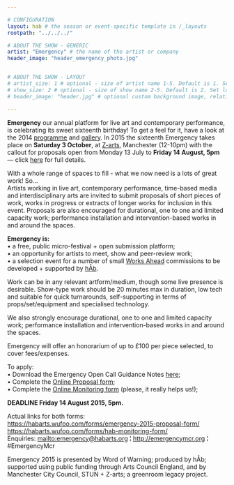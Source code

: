 ```yaml
---

# CONFIGURATION
layout: hab # the season or event-specific template in /_layouts
rootpath: "../../../"

# ABOUT THE SHOW - GENERIC
artist: "Emergency" # the name of the artist or company
header_image: "header_emergency_photo.jpg"   


# ABOUT THE SHOW - LAYOUT
# artist_size: 1 # optional - size of artist name 1-5. Default is 1. Set longer names to lower values
# show_size: 2 # optional - size of show name 2-5. Default is 2. Set longer names to lower values
# header_image: "header.jpg" # optional custom background image, relative to current page

---
```


**Emergency** our annual platform for live art and contemporary performance, is celebrating its sweet sixteenth birthday!  To get a feel for it, have a look at the 2014 [programme](/archive/2014-emergency) and [gallery](/galleries/2014-emergency).  In 2015 the sixteenth Emergency takes place on **Saturday 3 October**, at [Z-arts](http://www.z-arts.org/about-us/getting-here), Manchester (12-10pm) with the callout for proposals open from Monday 13 July to **Friday 14 August, 5pm** — click [here](http://emergencymcr.posthaven.com) for full details.    

With a whole range of spaces to fill - what we now need is a lots of great work! So...     
Artists working in live art, contemporary performance, time-based media and interdisciplinary arts are invited to submit proposals of short pieces of work, works in progress or extracts of longer works for inclusion in this event. Proposals are also encouraged for durational, one to one and limited capacity work; performance installation and intervention-based works in and around the spaces.    

**Emergency is:**    
• a free, public micro-festival + open submission platform;   
• an opportunity for artists to meet, show and peer-review work;      
• a selection event for a number of small [Works Ahead](/hab/worksahead) commissions to be developed + supported by [hÅb](/hab).     
  
Work can be in any relevant artform/medium, though some live presence is desirable. Show-type work should be 20 minutes max in duration, low tech and suitable for quick turnarounds, self-supporting in terms of props/set/equipment and specialised technology.      

We also strongly encourage durational, one to one and limited capacity work; performance installation and intervention-based works in and around the spaces.    

Emergency will offer an honorarium of up to £100 per piece selected, to cover fees/expenses.   

To apply:    
•	Download the Emergency Open Call Guidance Notes [here](http://emergencymcr.posthaven.com);    
•	Complete the [Online Proposal form](https://habarts.wufoo.com/forms/emergency-2015-proposal-form/);    
•	Complete the [Online Monitoring form](https://habarts.wufoo.com/forms/hab-monitoring-form/) (please, it really helps us!);        

**DEADLINE Friday 14 August 2015, 5pm.**   
 
Actual links for both forms:    
https://habarts.wufoo.com/forms/emergency-2015-proposal-form/    
https://habarts.wufoo.com/forms/hab-monitoring-form/    
Enquiries: <mailto:emergency@habarts.org> ¦ <http://emergencymcr.org> ¦ #EmergencyMcr         

Emergency 2015 is presented by Word of Warning; produced by hÅb; supported using public funding through Arts Council England, and by Manchester City Council, STUN + Z-arts; a greenroom legacy project.    


